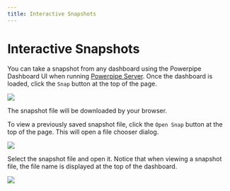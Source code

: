 ```yaml
---
title: Interactive Snapshots
---
```


# Interactive Snapshots

You can take a snapshot from any dashboard using the Powerpipe Dashboard UI when running [Powerpipe Server](/docs/run/server). Once the dashboard is loaded, click the `Snap` button at the top of the page.  

![](/snap_button.png)

The snapshot file will be downloaded by your browser.


To view a previously saved snapshot file, click the `Open Snap` button at the top of the page.  This will open a file chooser dialog.

![](/snapshot-chooser.png) 


Select the snapshot file and open it.  Notice that when viewing a snapshot file, the file name is displayed at the top of the dashboard.  

![](/snapshot-opened.png) 

